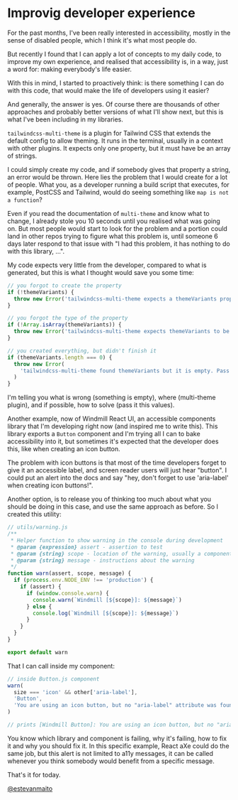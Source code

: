# Improvig developer experience

For the past months, I've been really interested in accessibility, mostly in the sense of disabled people, which I think it's what most people do.

But recently I found that I can apply a lot of concepts to my daily code, to improve my own experience, and realised that accessibility is, in a way, just a word for: making everybody's life easier.

With this in mind, I started to proactively think: is there something I can do with this code, that would make the life of developers using it easier?

And generally, the answer is yes. Of course there are thousands of other approaches and probably better versions of what I'll show next, but this is what I've been including in my libraries.

`tailwindcss-multi-theme` is a plugin for Tailwind CSS that extends the default config to allow theming. It runs in the terminal, usually in a context with other plugins. It expects only one property, but it must have be an array of strings.

I could simply create my code, and if somebody gives that property a string, an error would be thrown. Here lies the problem that I would create for a lot of people. What you, as a developer running a build script that executes, for example, PostCSS and Tailwind, would do seeing something like `map is not a function`?

Even if you read the documentation of `multi-theme` and know what to change, I already stole you 10 seconds until you realised what was going on. But most people would start to look for the problem and a portion could land in other repos trying to figure what this problem is, until someone 6 days later respond to that issue with "I had this problem, it has nothing to do with this library, ...".

My code expects very little from the developer, compared to what is generated, but this is what I thought would save you some time:

```js
// you forgot to create the property
if (!themeVariants) {
  throw new Error('tailwindcss-multi-theme expects a themeVariants property in theme.')
}

// you forgot the type of the property
if (!Array.isArray(themeVariants)) {
  throw new Error('tailwindcss-multi-theme expects themeVariants to be an Array.')
}

// you created everything, but didn't finish it
if (themeVariants.length === 0) {
  throw new Error(
    'tailwindcss-multi-theme found themeVariants but it is empty. Pass it a list of strings or remove it.'
  )
}
```

I'm telling you what is wrong (something is empty), where (multi-theme plugin), and if possible, how to solve (pass it this values).

Another example, now of Windmill React UI, an accessible components library that I'm developing right now (and inspired me to write this). This library exports a `Button` component and I'm trying all I can to bake accessibility into it, but sometimes it's expected that the developer does this, like when creating an icon button.

The problem with icon buttons is that most of the time developers forget to give it an accessible label, and screen reader users will just hear "button". I could put an alert into the docs and say "hey, don't forget to use 'aria-label' when creating icon buttons!".

Another option, is to release you of thinking too much about what you should be doing in this case, and use the same approach as before. So I created this utility:

```js
// utils/warning.js
/**
 * Helper function to show warning in the console during development
 * @param {expression} assert - assertion to test
 * @param {string} scope - location of the warning, usually a component
 * @param {string} message - instructions about the warning
 */
function warn(assert, scope, message) {
  if (process.env.NODE_ENV !== 'production') {
    if (assert) {
      if (window.console.warn) {
        console.warn(`Windmill [${scope}]: ${message}`)
      } else {
        console.log(`Windmill [${scope}]: ${message}`)
      }
    }
  }
}

export default warn
```

That I can call inside my component:

```js
// inside Button.js component
warn(
  size === 'icon' && other['aria-label'],
  'Button',
  'You are using an icon button, but no "aria-label" attribute was found. Add an "aria-label" attribute to work as a label for screen readers.'
)

// prints [Windmill Button]: You are using an icon button, but no "aria-label" attribute was found. Add an "aria-label" attribute to work as a label for screen readers.
```

You know which library and component is failing, why it's failing, how to fix it and why you should fix it. In this specific example, React aXe could do the same job, but this alert is not limited to a11y messages, it can be called whenever you think somebody would benefit from a specific message.

That's it for today.

[@estevanmaito](https://twitter.com/estevanmaito)
